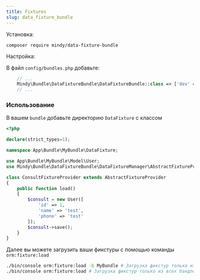 ```yaml
---
title: Fixtures
slug: data_fixture_bundle
---
```

 
Установка:

```
composer require mindy/data-fixture-bundle
```

Настройка:

В файл `config/bundles.php` добавьте: 

```php
    // ...
    Mindy\Bundle\DataFixtureBundle\DataFixtureBundle::class => ['dev' => true],
    // ...
```

### Использование

В вашем `bundle` добавьте директорию `DataFixture` с классом

```php
<?php

declare(strict_types=1);

namespace App\Bundle\MyBundle\DataFixture;

use App\Bundle\MyBundle\Model\User;
use Mindy\Bundle\DataFixtureBundle\DataFixtureManager\AbstractFixtureProvider;

class ConsultFixtureProvider extends AbstractFixtureProvider
{
    public function load()
    {
        $consult = new User([
            'id' => 1,
            'name' => 'test',
            'phone' => 'test'
        ]);
        $consult->save();
    }
}
```

Далее вы можете загрузить ваши фикстуры с помощью команды `orm:fixture:load`

```bash
./bin/console orm:fixture:load -b MyBundle # Загрузка фикстур только из 1 бандла
./bin/console orm:fixture:load # Загрузка фикстур только из всех бандлов
```
